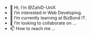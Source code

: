 - 👋 Hi, I’m @ZahiD-UniX
- 👀 I’m interested in Web Developing.
- 🌱 I’m currently learning at BizBond IT.
- 💞️ I’m looking to collaborate on ...
- 📫 How to reach me ...

<!---
ZahiD-UniX/ZahiD-UniX is a ✨ special ✨ repository because its `README.md` (this file) appears on your GitHub profile.
You can click the Preview link to take a look at your changes.
--->
